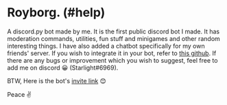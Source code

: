 # Royborg. (#help)
A discord.py bot made by me. It is the first public discord bot I made. It has moderation commands, utilities, fun stuff and minigames and other random interesting things. I have also added a chatbot specifically for my own friends' server. If you wish to integrate it in your bot, refer to [this github](https://github.com/codewithswastik/prsaw). If there are any bugs or improvement which you wish to suggest, feel free to add me on discord 😀 (Starlight#6969). 

BTW, Here is the bot's [invite link](https://discord.com/api/oauth2/authorize?client_id=859809701298569227&permissions=8&scope=bot) 😊

Peace ✌
